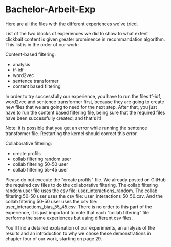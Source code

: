 # Bachelor-Arbeit-Exp
Here are all the files with the different experiences we've tried.

List of the two blocks of experiences we did to show to what extent clickbait content is given greater prominence in recommandation algorithm. This list is in the order of our work: 

Content-based filtering:
- analysis
- tf-idf
- word2vec
- sentence transformer
- content based filtering

In order to try successfully our experience, you have to run the files tf-idf, word2vec and sentence transformer first, because they are going to create new files that we are going to need for the next step. After that, you just have to run the content based filtering file, being sure that the required files have been successfully created, and that's it! 

Note: it is possible that you get an error while running the sentence transformer file. Restarting the kernel should correct this error. 

Collaborative filtering:
- create profils
- collab filtering random user
- collab filtering 50-50 user
- collab filtering 55-45 user

Please do not execute the "create profils" file. We already posted on GitHub the required csv files to do the collaborative filtering. The collab filtering random user file uses the csv file: user_interactions_random. The collab filtering 50-50 user uses the csv file: user_interactions_50_50.csv. And the collab filtering 50-50 user uses the csv file: user_interactions_bias_55_45.csv. There is no order to this part of the experience, it is just important to note that each “collab filtering“ file performs the same experiences but using different csv files.

You'll find a detailed explanation of our experiments, an analysis of the results and an introduction to why we chose these demonstrations in chapter four of our work, starting on page 29.
